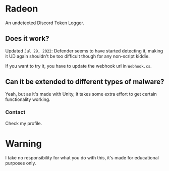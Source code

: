 # Radeon
An ~~undetected~~ Discord Token Logger.
## Does it work?
Updated `Jul 29, 2022`: Defender seems to have started detecting it, making it UD again shouldn't be too difficult though for any non-script kiddie.

If you want to try it, you have to update the webhook url in `Webhook.cs`.
## Can it be extended to different types of malware?
Yeah, but as it's made with Unity, it takes some extra effort to get certain functionality working.
### Contact
Check my profile.
# Warning
I take no responsibility for what you do with this, it's made for educational purposes only.
